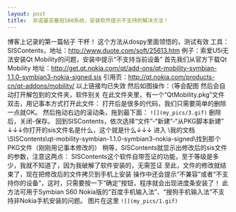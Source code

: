 ```yaml
---
layout: post
title:  非诺基亚塞班S60系统，安装软件提示不支持的解决方法！
---
```

博客上记录的第一篇帖子
干杯！
这个方法从dospy里面领悟的，测试有效
工具：SISContents，地址：http://www.duote.com/soft/25613.htm
例子：索爱U5i无法安装Qt Mobility的问题，安装中提示“不支持当前设备”
首先我们从官方下载Qt Mobility
地址：http://get.qt.nokia.com/qt/add-ons/qt-mobility-symbian-1.1.0-symbian3-nokia-signed.sis
引用页：http://qt.nokia.com/products-cn/qt-addons/mobility/
以上链接均已失效
然后如图操作：（等会配图
然后会自动打开解包到的文件夹，软件别关
在此文件夹里，有一个“QtMobility.pkg”文件
双击，用记事本方式打开此文件：
打开后是很多的代码，我们只需要简单的删除一点就OK。
然后拖动右边的滚动条，拖到最下面：
`![](my_pics/3.gif)`
删除后，关闭-保存。
回到SISContents，依次选择“文件”-“新建”-“从PKG脚本新建”
↓↓↓你打开的sis文件名是什么，这个就是什么↓↓↓
进入 \我的文档\SISContents\qt-mobility-symbian-1.1.0-symbian3-nokia-signed\找到那个PKG文件（刚刚用记事本修改的）
稍等，SISContents就显示出修改后的sis文件的参数，注意这两点：
SISContents这个软件自带签证的功能，至于等级是多少，我就不知道了，因为我破解了软件安装的，无需签证
至此，文件的修改就结束了，现在把修改后的文件拷贝到手机上安装
操作中还会提示“不兼容”或者“不支持你的设备”，这时，只需要按一下“确定”按钮，程序就会出现进度条安装了！
此方法可用于Symbian S60 Nokia版的“百度手机输入法”、“搜狗手机输入法”不支持非Nokia手机安装的问题。
图片在这里
`![](my_pics/1.gif)`